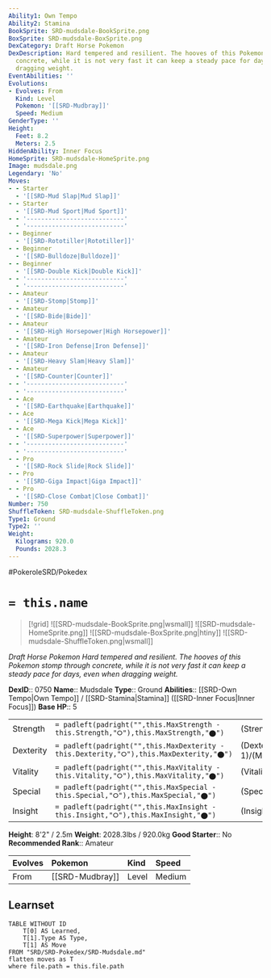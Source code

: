 ```yaml
---
Ability1: Own Tempo
Ability2: Stamina
BookSprite: SRD-mudsdale-BookSprite.png
BoxSprite: SRD-mudsdale-BoxSprite.png
DexCategory: Draft Horse Pokemon
DexDescription: Hard tempered and resilient. The hooves of this Pokemon stomp through
  concrete, while it is not very fast it can keep a steady pace for days, even when
  dragging weight.
EventAbilities: ''
Evolutions:
- Evolves: From
  Kind: Level
  Pokemon: '[[SRD-Mudbray]]'
  Speed: Medium
GenderType: ''
Height:
  Feet: 8.2
  Meters: 2.5
HiddenAbility: Inner Focus
HomeSprite: SRD-mudsdale-HomeSprite.png
Image: mudsdale.png
Legendary: 'No'
Moves:
- - Starter
  - '[[SRD-Mud Slap|Mud Slap]]'
- - Starter
  - '[[SRD-Mud Sport|Mud Sport]]'
- - '---------------------------'
  - '---------------------------'
- - Beginner
  - '[[SRD-Rototiller|Rototiller]]'
- - Beginner
  - '[[SRD-Bulldoze|Bulldoze]]'
- - Beginner
  - '[[SRD-Double Kick|Double Kick]]'
- - '---------------------------'
  - '---------------------------'
- - Amateur
  - '[[SRD-Stomp|Stomp]]'
- - Amateur
  - '[[SRD-Bide|Bide]]'
- - Amateur
  - '[[SRD-High Horsepower|High Horsepower]]'
- - Amateur
  - '[[SRD-Iron Defense|Iron Defense]]'
- - Amateur
  - '[[SRD-Heavy Slam|Heavy Slam]]'
- - Amateur
  - '[[SRD-Counter|Counter]]'
- - '---------------------------'
  - '---------------------------'
- - Ace
  - '[[SRD-Earthquake|Earthquake]]'
- - Ace
  - '[[SRD-Mega Kick|Mega Kick]]'
- - Ace
  - '[[SRD-Superpower|Superpower]]'
- - '---------------------------'
  - '---------------------------'
- - Pro
  - '[[SRD-Rock Slide|Rock Slide]]'
- - Pro
  - '[[SRD-Giga Impact|Giga Impact]]'
- - Pro
  - '[[SRD-Close Combat|Close Combat]]'
Number: 750
ShuffleToken: SRD-mudsdale-ShuffleToken.png
Type1: Ground
Type2: ''
Weight:
  Kilograms: 920.0
  Pounds: 2028.3
---
```


#PokeroleSRD/Pokedex

# `= this.name`

> [!grid]
> ![[SRD-mudsdale-BookSprite.png|wsmall]]
> ![[SRD-mudsdale-HomeSprite.png]]
> ![[SRD-mudsdale-BoxSprite.png|htiny]]
> ![[SRD-mudsdale-ShuffleToken.png|wsmall]]


*Draft Horse Pokemon*
*Hard tempered and resilient. The hooves of this Pokemon stomp through concrete, while it is not very fast it can keep a steady pace for days, even when dragging weight.*

**DexID**:: 0750
**Name**:: Mudsdale
**Type**:: Ground
**Abilities**:: [[SRD-Own Tempo|Own Tempo]] / [[SRD-Stamina|Stamina]] ([[SRD-Inner Focus|Inner Focus]])
**Base HP**:: 5

|           |                                                                                        |                                          |
| --------- | -------------------------------------------------------------------------------------- | ---------------------------------------- |
| Strength  | `= padleft(padright("",this.MaxStrength - this.Strength,"⭘"),this.MaxStrength,"⬤")`    | (Strength::3)/(MaxStrength::7)   |
| Dexterity | `= padleft(padright("",this.MaxDexterity - this.Dexterity,"⭘"),this.MaxDexterity,"⬤")` | (Dexterity:: 1)/(MaxDexterity::3) |
| Vitality  | `= padleft(padright("",this.MaxVitality - this.Vitality,"⭘"),this.MaxVitality,"⬤")`    | (Vitality::3)/(MaxVitality::6)   |
| Special   | `= padleft(padright("",this.MaxSpecial - this.Special,"⭘"),this.MaxSpecial,"⬤")`       | (Special::2)/(MaxSpecial::4)     |
| Insight   | `= padleft(padright("",this.MaxInsight - this.Insight,"⭘"),this.MaxInsight,"⬤")`       | (Insight::2)/(MaxInsight::5)     |

**Height**: 8'2" / 2.5m
**Weight**: 2028.3lbs / 920.0kg
**Good Starter**:: No
**Recommended Rank**:: Amateur

| Evolves   | Pokemon         | Kind   | Speed   |
|:----------|:----------------|:-------|:--------|
| From      | [[SRD-Mudbray]] | Level  | Medium  |

## Learnset

```dataview
TABLE WITHOUT ID
    T[0] AS Learned,
    T[1].Type AS Type,
    T[1] AS Move
FROM "SRD/SRD-Pokedex/SRD-Mudsdale.md"
flatten moves as T
where file.path = this.file.path
```

